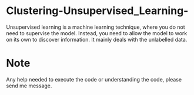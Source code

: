 # Clustering-Unsupervised_Learning-
Unsupervised learning is a machine learning technique, where you do not need to supervise the model. Instead, you need to allow the model to work on its own to discover information. It mainly deals with the unlabelled data.
# Note
Any help needed to execute the code or understanding the code, please send me message.
